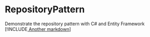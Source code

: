 # RepositoryPattern
Demonstrate the repository pattern with C# and Entity Framework
[!INCLUDE[ Another markdown](./WebServiceDB/Readme.md)]
